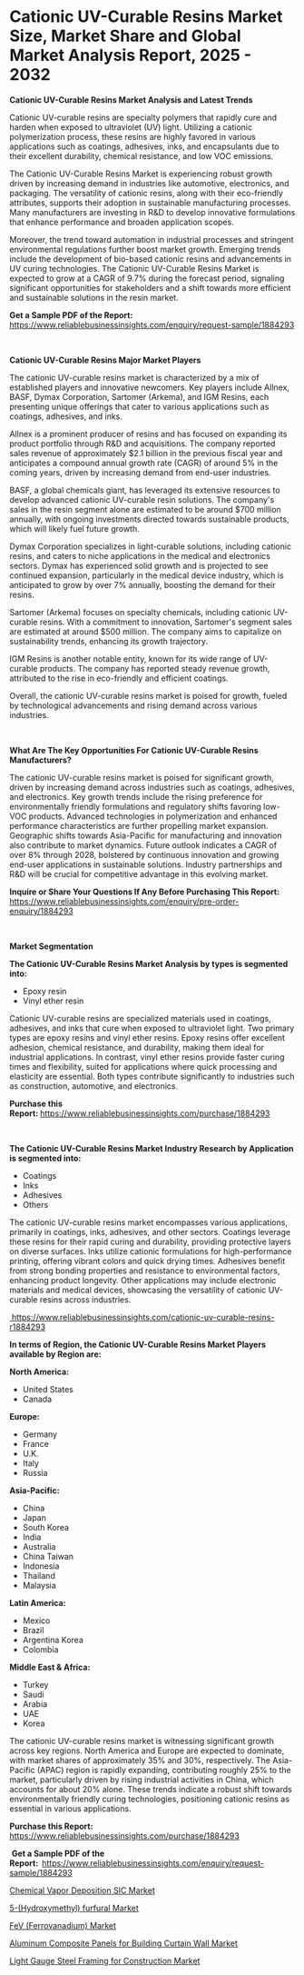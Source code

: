 <p><h1>Cationic UV-Curable Resins Market Size, Market Share and Global Market Analysis Report, 2025 - 2032</h1></p><p><strong>Cationic UV-Curable Resins Market Analysis and Latest Trends</strong></p>
<p><p>Cationic UV-curable resins are specialty polymers that rapidly cure and harden when exposed to ultraviolet (UV) light. Utilizing a cationic polymerization process, these resins are highly favored in various applications such as coatings, adhesives, inks, and encapsulants due to their excellent durability, chemical resistance, and low VOC emissions. </p><p>The Cationic UV-Curable Resins Market is experiencing robust growth driven by increasing demand in industries like automotive, electronics, and packaging. The versatility of cationic resins, along with their eco-friendly attributes, supports their adoption in sustainable manufacturing processes. Many manufacturers are investing in R&D to develop innovative formulations that enhance performance and broaden application scopes.</p><p>Moreover, the trend toward automation in industrial processes and stringent environmental regulations further boost market growth. Emerging trends include the development of bio-based cationic resins and advancements in UV curing technologies. The Cationic UV-Curable Resins Market is expected to grow at a CAGR of 9.7% during the forecast period, signaling significant opportunities for stakeholders and a shift towards more efficient and sustainable solutions in the resin market.</p></p>
<p><strong>Get a Sample PDF of the Report:&nbsp;</strong> <a href="https://www.reliablebusinessinsights.com/enquiry/request-sample/1884293?utm_campaign=115&utm_medium=2&utm_source=Github&utm_content=ia&utm_term=03042025&utm_id=cationic-uv-curable-resins">https://www.reliablebusinessinsights.com/enquiry/request-sample/1884293</a></p>
<p>&nbsp;</p>
<p><strong>Cationic UV-Curable Resins Major Market Players</strong></p>
<p><p>The cationic UV-curable resins market is characterized by a mix of established players and innovative newcomers. Key players include Allnex, BASF, Dymax Corporation, Sartomer (Arkema), and IGM Resins, each presenting unique offerings that cater to various applications such as coatings, adhesives, and inks.</p><p>Allnex is a prominent producer of resins and has focused on expanding its product portfolio through R&D and acquisitions. The company reported sales revenue of approximately $2.1 billion in the previous fiscal year and anticipates a compound annual growth rate (CAGR) of around 5% in the coming years, driven by increasing demand from end-user industries.</p><p>BASF, a global chemicals giant, has leveraged its extensive resources to develop advanced cationic UV-curable resin solutions. The company's sales in the resin segment alone are estimated to be around $700 million annually, with ongoing investments directed towards sustainable products, which will likely fuel future growth.</p><p>Dymax Corporation specializes in light-curable solutions, including cationic resins, and caters to niche applications in the medical and electronics sectors. Dymax has experienced solid growth and is projected to see continued expansion, particularly in the medical device industry, which is anticipated to grow by over 7% annually, boosting the demand for their resins.</p><p>Sartomer (Arkema) focuses on specialty chemicals, including cationic UV-curable resins. With a commitment to innovation, Sartomer's segment sales are estimated at around $500 million. The company aims to capitalize on sustainability trends, enhancing its growth trajectory.</p><p>IGM Resins is another notable entity, known for its wide range of UV-curable products. The company has reported steady revenue growth, attributed to the rise in eco-friendly and efficient coatings.</p><p>Overall, the cationic UV-curable resins market is poised for growth, fueled by technological advancements and rising demand across various industries.</p></p>
<p>&nbsp;</p>
<p><strong>What Are The Key Opportunities For Cationic UV-Curable Resins Manufacturers?</strong></p>
<p><p>The cationic UV-curable resins market is poised for significant growth, driven by increasing demand across industries such as coatings, adhesives, and electronics. Key growth trends include the rising preference for environmentally friendly formulations and regulatory shifts favoring low-VOC products. Advanced technologies in polymerization and enhanced performance characteristics are further propelling market expansion. Geographic shifts towards Asia-Pacific for manufacturing and innovation also contribute to market dynamics. Future outlook indicates a CAGR of over 8% through 2028, bolstered by continuous innovation and growing end-user applications in sustainable solutions. Industry partnerships and R&D will be crucial for competitive advantage in this evolving market.</p></p>
<p><strong>Inquire or Share Your Questions If Any Before Purchasing This Report:</strong> <a href="https://www.reliablebusinessinsights.com/enquiry/pre-order-enquiry/1884293?utm_campaign=115&utm_medium=2&utm_source=Github&utm_content=ia&utm_term=03042025&utm_id=cationic-uv-curable-resins">https://www.reliablebusinessinsights.com/enquiry/pre-order-enquiry/1884293</a></p>
<p>&nbsp;</p>
<p><strong>Market Segmentation</strong></p>
<p><strong>The Cationic UV-Curable Resins Market Analysis by types is segmented into:</strong></p>
<p><ul><li>Epoxy resin</li><li>Vinyl ether resin</li></ul></p>
<p><p>Cationic UV-curable resins are specialized materials used in coatings, adhesives, and inks that cure when exposed to ultraviolet light. Two primary types are epoxy resins and vinyl ether resins. Epoxy resins offer excellent adhesion, chemical resistance, and durability, making them ideal for industrial applications. In contrast, vinyl ether resins provide faster curing times and flexibility, suited for applications where quick processing and elasticity are essential. Both types contribute significantly to industries such as construction, automotive, and electronics.</p></p>
<p><strong>Purchase this Report:&nbsp;</strong><a href="https://www.reliablebusinessinsights.com/purchase/1884293?utm_campaign=115&utm_medium=2&utm_source=Github&utm_content=ia&utm_term=03042025&utm_id=cationic-uv-curable-resins">https://www.reliablebusinessinsights.com/purchase/1884293</a></p>
<p>&nbsp;</p>
<p><strong>The Cationic UV-Curable Resins Market Industry Research by Application is segmented into:</strong></p>
<p><ul><li>Coatings</li><li>Inks</li><li>Adhesives</li><li>Others</li></ul></p>
<p><p>The cationic UV-curable resins market encompasses various applications, primarily in coatings, inks, adhesives, and other sectors. Coatings leverage these resins for their rapid curing and durability, providing protective layers on diverse surfaces. Inks utilize cationic formulations for high-performance printing, offering vibrant colors and quick drying times. Adhesives benefit from strong bonding properties and resistance to environmental factors, enhancing product longevity. Other applications may include electronic materials and medical devices, showcasing the versatility of cationic UV-curable resins across industries.</p></p>
<p><a href="https://www.reliablebusinessinsights.com/cationic-uv-curable-resins-r1884293?utm_campaign=115&utm_medium=2&utm_source=Github&utm_content=ia&utm_term=03042025&utm_id=cationic-uv-curable-resins">&nbsp;https://www.reliablebusinessinsights.com/cationic-uv-curable-resins-r1884293</a></p>
<p><strong>In terms of Region, the Cationic UV-Curable Resins Market Players available by Region are:</strong></p>
<p>
    <p> <strong> North America: </strong>
        <ul>
            <li>United States</li>
            <li>Canada</li>
        </ul>
        </p> 
    <p> <strong> Europe: </strong>
        <ul>
            <li>Germany</li>
            <li>France</li>
            <li>U.K.</li>
            <li>Italy</li>
            <li>Russia</li>
        </ul>
        </p> 
    <p> <strong> Asia-Pacific: </strong>
        <ul>
            <li>China</li>
            <li>Japan</li>
            <li>South Korea</li>
            <li>India</li>
            <li>Australia</li>
            <li>China Taiwan</li>
            <li>Indonesia</li>
            <li>Thailand</li>
            <li>Malaysia</li>
        </ul>
        </p> 
    <p> <strong> Latin America: </strong>
        <ul>
            <li>Mexico</li>
            <li>Brazil</li>
            <li>Argentina Korea</li>
            <li>Colombia</li>
        </ul>
        </p> 
    <p> <strong> Middle East & Africa: </strong>
        <ul>
            <li>Turkey</li>
            <li>Saudi</li>
            <li>Arabia</li>
            <li>UAE</li>
            <li>Korea</li>
        </ul>
    </p>
    </p>
<p><p>The cationic UV-curable resins market is witnessing significant growth across key regions. North America and Europe are expected to dominate, with market shares of approximately 35% and 30%, respectively. The Asia-Pacific (APAC) region is rapidly expanding, contributing roughly 25% to the market, particularly driven by rising industrial activities in China, which accounts for about 20% alone. These trends indicate a robust shift towards environmentally friendly curing technologies, positioning cationic resins as essential in various applications.</p></p>
<p><strong>Purchase this Report: </strong><a href="https://www.reliablebusinessinsights.com/purchase/1884293?utm_campaign=115&utm_medium=2&utm_source=Github&utm_content=ia&utm_term=03042025&utm_id=cationic-uv-curable-resins">https://www.reliablebusinessinsights.com/purchase/1884293</a></p>
<p>&nbsp;<strong>Get a Sample PDF of the Report:&nbsp;&nbsp;</strong><a href="https://www.reliablebusinessinsights.com/enquiry/request-sample/1884293?utm_campaign=115&utm_medium=2&utm_source=Github&utm_content=ia&utm_term=03042025&utm_id=cationic-uv-curable-resins">https://www.reliablebusinessinsights.com/enquiry/request-sample/1884293</a></p>
<p><strong></strong></p>
<p><p><a href="https://github.com/gavalegeyndt26/Market-Research-Report-List-1/blob/main/chemical-vapor-deposition-sic-market.md?utm_campaign=115&utm_medium=2&utm_source=Github&utm_content=ia&utm_term=03042025&utm_id=cationic-uv-curable-resins">Chemical Vapor Deposition SIC Market</a></p><p><a href="https://github.com/kavechoxo/Market-Research-Report-List-1/blob/main/5-hydroxymethyl-furfural-market.md?utm_campaign=115&utm_medium=2&utm_source=Github&utm_content=ia&utm_term=03042025&utm_id=cationic-uv-curable-resins">5-(Hydroxymethyl) furfural Market</a></p><p><a href="https://github.com/jensanohishi/Market-Research-Report-List-1/blob/main/fev-ferrovanadium-market.md?utm_campaign=115&utm_medium=2&utm_source=Github&utm_content=ia&utm_term=03042025&utm_id=cationic-uv-curable-resins">FeV (Ferrovanadium) Market</a></p><p><a href="https://github.com/boonegoicks7/Market-Research-Report-List-1/blob/main/aluminum-composite-panels-for-building-curtain-wall-market.md?utm_campaign=115&utm_medium=2&utm_source=Github&utm_content=ia&utm_term=03042025&utm_id=cationic-uv-curable-resins">Aluminum Composite Panels for Building Curtain Wall Market</a></p><p><a href="https://github.com/qianyateina/Market-Research-Report-List-1/blob/main/light-gauge-steel-framing-for-construction-market.md?utm_campaign=115&utm_medium=2&utm_source=Github&utm_content=ia&utm_term=03042025&utm_id=cationic-uv-curable-resins">Light Gauge Steel Framing for Construction Market</a></p></p>